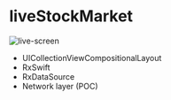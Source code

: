 # liveStockMarket

![live-screen](https://user-images.githubusercontent.com/13542092/160506342-6d7aa895-c71c-4a67-baea-3feb6ef2ce3f.gif)

- UICollectionViewCompositionalLayout
- RxSwift
- RxDataSource
- Network layer (POC)

